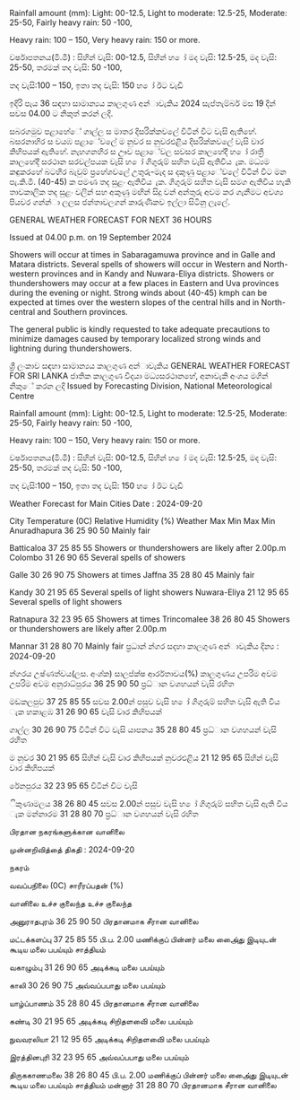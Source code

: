 Rainfall amount (mm): Light: 00-12.5, Light to moderate: 12.5-25, Moderate: 25-50, Fairly heavy rain: 50 -100,

Heavy rain: 100 – 150, Very heavy rain: 150 or more.

වර්ෂාපතනය(මි.මී) : සිහින් වැසි: 00-12.5, සිහින් හ ෝ මද වැසි: 12.5-25, මද වැසි: 25-50, තරමක් තද වැසි: 50 -100,

තද වැසි:100 – 150, ඉතා තද වැසි: 150 හ ෝ ඊට වැඩි

ඉදිරි පැය 36 සඳහා සාමාන්‍යය කාලගුණ අන්‍ාවැකිය 2024 සැප්තැම්බර් මස 19 දින්‍ සවස 04.00 ට නිකුත් කරන්‍ ලදි.

සබරගමුව පළාහේේ ගාල්ල ස මාතර දිසරික්කවලේ විටින් විට වැසි ඇතිහේ. බසරනාහිර ස වයඹ පළාේවලේ ම නුවර ස නුවරඑළිය දිසරික්කවලේ වැසි වාර කිහිපයක් ඇතිහේ. නැහගනහිර ස ඌව පළාේවල සවසර කාලහේදී හ ෝ රාත්‍රී කාලහේදී සරථාන සරවල්පයක වැසි හ ෝ ගිගුරුම් සහිත වැසි ඇතිවිය ැක. මධ්‍යම කඳුකරහේ බටහිර බැවුම් ප්‍රහේශවලේ උතුරු-මැද ස දකුණු පළාේවලේ විටින් විට මන පැ.කි.මී. (40-45) ක පමණ තද සුළං ඇතිවිය ැක. ගිගුරුම් සහිත වැසි සමග ඇතිවිය හැකි තාවකාලික තද සුළං වලින් සහ අකුණු මඟින් සිදු වන්‍ අන්‍තුරු අවම කර ගැනීමට අවශ්‍ය පියවර ගන්න්‍ා ලලස ජන්‍තාවලගන් කාරුණිකව ඉල්ලා සිටිනු ලැලේ.

GENERAL WEATHER FORECAST FOR NEXT 36 HOURS

Issued at 04.00 p.m. on 19 September 2024

Showers will occur at times in Sabaragamuwa province and in Galle and Matara districts. Several spells of showers will occur in Western and North-western provinces and in Kandy and Nuwara-Eliya districts. Showers or thundershowers may occur at a few places in Eastern and Uva provinces during the evening or night. Strong winds about (40-45) kmph can be expected at times over the western slopes of the central hills and in North-central and Southern provinces.

The general public is kindly requested to take adequate precautions to minimize damages caused by temporary localized strong winds and lightning during thundershowers.

ශ්‍රී ලංකාව සඳහා සාමාන්‍යය කාලගුණ අන්‍ාවැකිය GENERAL WEATHER FORECAST FOR SRI LANKA ජාතික කාලගුණ විදයා මධ්‍යසරථානහේ, අනාවැකි අංශය මගින් නිකුේ කරන ලදි Issued by Forecasting Division, National Meteorological Centre

Rainfall amount (mm): Light: 00-12.5, Light to moderate: 12.5-25, Moderate: 25-50, Fairly heavy rain: 50 -100,

Heavy rain: 100 – 150, Very heavy rain: 150 or more.

වර්ෂාපතනය(මි.මී) : සිහින් වැසි: 00-12.5, සිහින් හ ෝ මද වැසි: 12.5-25, මද වැසි: 25-50, තරමක් තද වැසි: 50 -100,

තද වැසි:100 – 150, ඉතා තද වැසි: 150 හ ෝ ඊට වැඩි

Weather Forecast for Main Cities Date : 2024-09-20

City Temperature (0C) Relative Humidity (%) Weather Max Min Max Min Anuradhapura 36 25 90 50 Mainly fair

Batticaloa 37 25 85 55 Showers or thundershowers are likely after 2.00p.m Colombo 31 26 90 65 Several spells of showers

Galle 30 26 90 75 Showers at times Jaffna 35 28 80 45 Mainly fair

Kandy 30 21 95 65 Several spells of light showers Nuwara-Eliya 21 12 95 65 Several spells of light showers

Ratnapura 32 23 95 65 Showers at times Trincomalee 38 26 80 45 Showers or thundershowers are likely after 2.00p.m

Mannar 31 28 80 70 Mainly fair ප්‍රධාන්‍ න්‍ගර සදහා කාලගුණ අන්‍ාවැකිය දින්‍ය : 2024-09-20

න්‍ගරය උෂ්ණත්වය(ලස. අංශ්‍ක) සාලප්ක්ෂ ආර්රතාවය(%) කාලගුණය උපරිම අවම උපරිම අවම අනුරාධ්‍පුරය 36 25 90 50 ප්‍රධ්‍ාන වශහයන් වැසි රහිත

මඩකලපුව 37 25 85 55 සවස 2.00න් පසුව වැසි හ ෝ ගිගුරුම් සහිත වැසි ඇති විය ැක හකාළඹ 31 26 90 65 වැසි වාර කිහිපයක්

ගාල්ල 30 26 90 75 විටින් විට වැසි යාපනය 35 28 80 45 ප්‍රධ්‍ාන වශහයන් වැසි රහිත

ම නුවර 30 21 95 65 සිහින් වැසි වාර කිහිපයක් නුවරඑළිය 21 12 95 65 සිහින් වැසි වාර කිහිපයක්

රේනපුරය 32 23 95 65 විටින් විට වැසි

ිකුණාමලය 38 26 80 45 සවස 2.00න් පසුව වැසි හ ෝ ගිගුරුම් සහිත වැසි ඇති විය ැක මන්නාරම 31 28 80 70 ප්‍රධ්‍ාන වශහයන් වැසි රහිත

பிரதான நகரங்களுக்கான வானிலை

முன்னறிவித்தை் திகதி : 2024-09-20

நகரம்

வவப்பநிலை (0C) சாரீரப்பதன் (%)

வானிலை உச்ச குலைந்த உச்ச குலைந்த

அனுராதபுரம் 36 25 90 50 பிரதானமாக சீரான வானிலை

மட்டக்களப்பு 37 25 85 55 பி.ப. 2.00 மணிக்குப் பின்னர் மலை அை்ைது இடியுடன் கூடிய மலை பபய்யும் சாத்தியம்

வகாழும்பு 31 26 90 65 அடிக்கடி மலை பபய்யும்

காலி 30 26 90 75 அவ்வப்பபாது மலை பபய்யும்

யாழ்ப்பாணம் 35 28 80 45 பிரதானமாக சீரான வானிலை

கண்டி 30 21 95 65 அடிக்கடி சிறிதளவிை் மலை பபய்யும்

நுவவரலியா 21 12 95 65 அடிக்கடி சிறிதளவிை் மலை பபய்யும்

இரத்தினபுரி 32 23 95 65 அவ்வப்பபாது மலை பபய்யும்

திருககாணமலை 38 26 80 45 பி.ப. 2.00 மணிக்குப் பின்னர் மலை அை்ைது இடியுடன் கூடிய மலை பபய்யும் சாத்தியம் மன்னார் 31 28 80 70 பிரதானமாக சீரான வானிலை